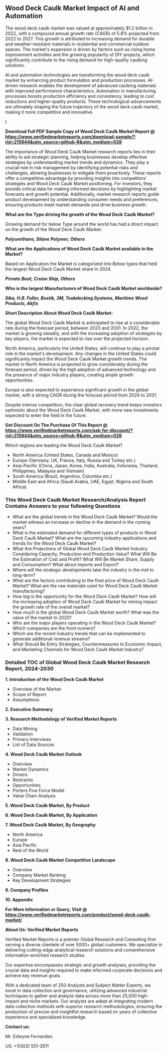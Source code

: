 <h2>Wood Deck Caulk Market Impact of AI and Automation</h2><p>The wood deck caulk market was valued at approximately $1.2 billion in 2022, with a compound annual growth rate (CAGR) of 5.8% projected from 2022 to 2027. This growth is attributed to increasing demand for durable and weather-resistant materials in residential and commercial outdoor spaces. The market's expansion is driven by factors such as rising home improvement activities and the growing popularity of DIY projects, which significantly contribute to the rising demand for high-quality caulking solutions.</p><p>AI and automation technologies are transforming the wood deck caulk market by enhancing product formulation and production processes. AI-driven research enables the development of advanced caulking materials with improved performance characteristics. Automation in manufacturing processes boosts production efficiency and consistency, leading to cost reductions and higher-quality products. These technological advancements are ultimately shaping the future trajectory of the wood deck caulk market, making it more competitive and innovative.</p>t</p><p id="" class=""><strong>Download Full PDF Sample Copy of Wood Deck Caulk Market Report @ <a href="https://www.verifiedmarketreports.com/download-sample/?rid=215844&utm_source=github-R&utm_medium=028" target="_blank">https://www.verifiedmarketreports.com/download-sample/?rid=215844&utm_source=github-R&utm_medium=028</a></strong></p><p>The importance of&nbsp;Wood Deck Caulk Market research reports lies in their ability to aid strategic planning, helping businesses develop effective strategies by understanding market trends and dynamics. They play a crucial role in risk management by identifying potential risks and challenges, allowing businesses to mitigate them proactively. These reports offer a competitive advantage by providing insights into competitors' strategies and Wood Deck Caulk Market positioning. For investors, they provide critical data for making informed decisions by highlighting market forecasts and growth potential. Additionally, market research reports guide product development by understanding consumer needs and preferences, ensuring products meet market demands and drive business growth.</p><p><strong>What are the&nbsp;Type driving the growth of the Wood Deck Caulk Market?</strong></p><p id="" class="">Growing demand for below Type around the world has had a direct impact on the growth of the Wood Deck Caulk Market:</p><em><strong>Polyurethane, Silane Polymer, Others</strong></em></p><strong>What are the&nbsp;Applications&nbsp;of Wood Deck Caulk Market available in the Market?</strong></p><p id="" class="">Based on Application the Market is categorized into Below types that held the largest Wood Deck Caulk Market share In 2024.</p><em><strong>Private Boat, Cruise Ship, Others</strong></em></p><strong>Who is the largest Manufacturers of Wood Deck Caulk Market worldwide?</strong></p><p><em><strong>Sika, H.B. Fuller, Bostik, 3M, Teakdecking Systems, Maritime Wood Products, Akfix</strong></em></p><p id="" class=""><strong>Short Description About Wood Deck Caulk Market:</strong></p><p>The global Wood Deck Caulk Market is anticipated to rise at a considerable rate during the forecast period, between 2023 and 2031. In 2022, the market is growing steadily, and with the increasing adoption of strategies by key players, the market is expected to rise over the projected horizon.</p><p>North America, particularly the United States, will continue to play a pivotal role in the market's development. Any changes in the United States could significantly impact the Wood Deck Caulk Market growth trends. The market in North America is projected to grow considerably during the forecast period, driven by the high adoption of advanced technology and the presence of major industry players, creating ample growth opportunities.</p><p>Europe is also expected to experience significant growth in the global market, with a strong CAGR during the forecast period from 2024 to 2031.</p><p>Despite intense competition, the clear global recovery trend keeps investors optimistic about the Wood Deck Caulk Market, with more new investments expected to enter the field in the future.</p><p id="" class=""><strong>Get Discount On The Purchase Of This Report @ <a href="https://www.verifiedmarketreports.com/ask-for-discount/?rid=215844&utm_source=github-R&utm_medium=028" target="_blank">https://www.verifiedmarketreports.com/ask-for-discount/?rid=215844&utm_source=github-R&utm_medium=028</a></strong></p>Which regions are leading the Wood Deck Caulk Market?</p><ul><li>North America (United States, Canada and Mexico)</li><li>Europe (Germany, UK, France, Italy, Russia and Turkey etc.)</li><li>Asia-Pacific (China, Japan, Korea, India, Australia, Indonesia, Thailand, Philippines, Malaysia and Vietnam)</li><li>South America (Brazil, Argentina, Columbia etc.)</li><li>Middle East and Africa (Saudi Arabia, UAE, Egypt, Nigeria and South Africa)</li></ul><h3 id="" class="">This Wood Deck Caulk Market Research/Analysis Report Contains Answers to your following Questions</h3><ul><li>What are the global trends in the Wood Deck Caulk Market? Would the market witness an increase or decline in the demand in the coming years?</li><li>What is the estimated demand for different types of products in Wood Deck Caulk Market? What are the upcoming industry applications and trends for the Wood Deck Caulk Market?</li><li>What Are Projections of Global Wood Deck Caulk Market Industry Considering Capacity, Production and Production Value? What Will Be the Estimation of Cost and Profit? What Will Be Market Share, Supply and Consumption? What about imports and Export?</li><li>Where will the strategic developments take the industry in the mid to long-term?</li><li>What are the factors contributing to the final price of Wood Deck Caulk Market? What are the raw materials used for Wood Deck Caulk Market manufacturing?</li><li>How big is the opportunity for the Wood Deck Caulk Market? How will the increasing adoption of Wood Deck Caulk Market for mining impact the growth rate of the overall market?</li><li>How much is the global Wood Deck Caulk Market worth? What was the value of the market In 2020?</li><li>Who are the major players operating in the Wood Deck Caulk Market? Which companies are the front runners?</li><li>Which are the recent industry trends that can be implemented to generate additional revenue streams?</li><li>What Should Be Entry Strategies, Countermeasures to Economic Impact, and Marketing Channels for Wood Deck Caulk Market Industry?</li></ul><h3 id="" class="">Detailed TOC of Global Wood Deck Caulk Market Research Report, 2024-2030</h3><p id="" class=""><strong>1. Introduction of the Wood Deck Caulk Market</strong></p><ul><li>Overview of the Market</li><li>Scope of Report</li><li>Assumptions</li></ul><p id="" class=""><strong>2. Executive Summary</strong></p><p id="" class=""><strong>3. Research Methodology of Verified Market Reports</strong></p><ul><li>Data Mining</li><li>Validation</li><li>Primary Interviews</li><li>List of Data Sources</li></ul><p id="" class=""><strong>4. Wood Deck Caulk Market Outlook</strong></p><ul><li>Overview</li><li>Market Dynamics</li><li>Drivers</li><li>Restraints</li><li>Opportunities</li><li>Porters Five Force Model</li><li>Value Chain Analysis</li></ul><p id="" class=""><strong>5. Wood Deck Caulk Market, By Product</strong></p><p id="" class=""><strong>6. Wood Deck Caulk Market, By Application</strong></p><p id="" class=""><strong>7. Wood Deck Caulk Market, By Geography</strong></p><ul><li>North America</li><li>Europe</li><li>Asia Pacific</li><li>Rest of the World</li></ul><p id="" class=""><strong>8. Wood Deck Caulk Market Competitive Landscape</strong></p><ul><li>Overview</li><li>Company Market Ranking</li><li>Key Development Strategies</li></ul><p id="" class=""><strong>9. Company Profiles</strong></p><p id="" class=""><strong>10. Appendix</strong></p><p id="" class=""><strong>For More Information or Query, Visit @ <a href="https://www.verifiedmarketreports.com/product/wood-deck-caulk-market/" target="_blank">https://www.verifiedmarketreports.com/product/wood-deck-caulk-market/</a></strong></p><p id="" class=""><strong>About Us: Verified Market Reports</strong></p><p id="" class="">Verified Market Reports is a premier Global Research and Consulting firm serving a diverse clientele of over 5000+ global customers. We specialize in delivering cutting-edge analytical research solutions and comprehensive information-enriched research studies.</p><p id="" class="">Our expertise encompasses strategic and growth analyses, providing the crucial data and insights required to make informed corporate decisions and achieve key revenue goals.</p><p id="" class="">With a dedicated team of 250 Analysts and Subject Matter Experts, we excel in data collection and governance, utilizing advanced industrial techniques to gather and analyze data across more than 25,000 high-impact and niche markets. Our analysts are adept at integrating modern data collection methods with superior research methodologies, ensuring the production of precise and insightful research based on years of collective experience and specialized knowledge.</p><p id="" class=""><strong>Contact us:</strong></p><p id="" class="">Mr. Edwyne Fernandes</p><p id="" class="">US: +1(302) 551-2611</p>